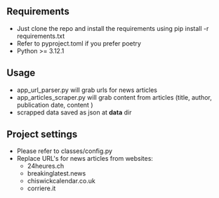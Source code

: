 ## Requirements
 - Just clone the repo and install the requirements using pip install -r requirements.txt
 - Refer to pyproject.toml if you prefer poetry
 - Python >= 3.12.1


## Usage

 - app_url_parser.py will grab urls for news articles 
 - app_articles_scraper.py will grab content from articles (title, author, publication date, content )
 - scrapped data saved as json at  **data** dir

## Project settings
 - Please refer to classes/config.py
 - Replace URL's for news articles from websites:
   - 24heures.ch
   - breakinglatest.news
   - chiswickcalendar.co.uk
   - corriere.it


#




